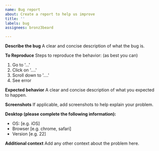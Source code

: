 ```yaml
---
name: Bug report
about: Create a report to help us improve
title: ''
labels: bug
assignees: bronz3beard

---
```


**Describe the bug**
A clear and concise description of what the bug is.

**To Reproduce**
Steps to reproduce the behavior: (as best you can)
1. Go to '...'
2. Click on '....'
3. Scroll down to '....'
4. See error

**Expected behavior**
A clear and concise description of what you expected to happen.

**Screenshots**
If applicable, add screenshots to help explain your problem.

**Desktop (please complete the following information):**
 - OS: [e.g. iOS]
 - Browser [e.g. chrome, safari]
 - Version [e.g. 22]

**Additional context**
Add any other context about the problem here.
